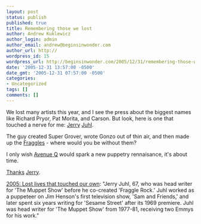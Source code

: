 ```yaml
---
layout: post
status: publish
published: true
title: Remembering those we lost
author: Andrew Kuklewicz
author_login: admin
author_email: andrew@beginsinwonder.com
author_url: http://
wordpress_id: 15
wordpress_url: http://beginsinwonder.com/2005/12/31/remembering-those-we-lost/
date: '2005-12-31 13:57:00 -0500'
date_gmt: '2005-12-31 07:57:00 -0500'
categories:
- Uncategorized
tags: []
comments: []
---
```

<p>We lost many artists this year, and I see the press about the biggest names like Richard Pryor, Pat Morita, and Carson. But look, here is one that touched a nerve for me: <a href="http://en.wikipedia.org/wiki/Jerry_Juhl">Jerry</a> <a href="http://en.wikipedia.org/wiki/Jerry_Juhl">Juhl</a>.</p>
<p>The guy created Super Grover, wrote Gonzo out of thin air, and then made up the <a href="http://www.culttelly.co.uk/lyrics/fraggle.html">Fraggles</a> - where would you be without them?</p>
<p>I only wish <a href="http://www.avenueq.com/">Avenue Q</a> would spark a new puppetry rennaisance, it's about time.</p>
<p><a href="http://filmforce.ign.com/articles/654/654602p1.html">Thanks</a> <a href="http://www.jimhillmedia.com/mb/articles/showarticle.php?ID=1669">Jerry</a>.</p>
<p><a href="http://www.hollywoodreporter.com/thr/article_display.jsp?vnu_content_id=1001772286">2005: Lost lives that touched our own</a>: "Jerry Juhl, 67, who was head writer for 'The Muppet Show' before he co-created 'Fraggle Rock.' Juhl worked as a puppeteer on Jim Henson's first television show, 'Sam and Friends,' and later spent six years writing for 'Sesame Street' after its 1969 premiere. Juhl was head writer for 'The Muppet Show' from 1977-81, receiving two Emmys for his work."<!--7a8a0f42b2f4f594195117983eb3dfd1--></p>
